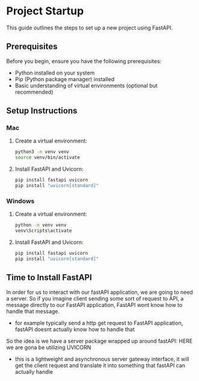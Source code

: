 # **Project Startup**

This guide outlines the steps to set up a new project using FastAPI.

## **Prerequisites**

Before you begin, ensure you have the following prerequisites:

- Python installed on your system
- Pip (Python package manager) installed
- Basic understanding of virtual environments (optional but recommended)

## **Setup Instructions**

### **Mac**
1. Create a virtual environment:
    ```bash
    python3 -m venv venv
    source venv/bin/activate
    ```

2. Install FastAPI and Uvicorn:
    ```bash
    pip install fastapi uvicorn
    pip install "uvicorn[standard]"
    ```


### **Windows**
1. Create a virtual environment:
    ```bash
    python -m venv venv
    venv\Scripts\activate
    ```

2. Install FastAPI and Uvicorn:
    ```bash
    pip install fastapi uvicorn
    pip install "uvicorn[standard]"
    ```

## Time to Install FastAPI
In order for us to interact with our fastAPI application, we are going to need a server. So if you imagine client sending some sort of request to API, a message directly to our FastAPI application, FastAPI wont know how to handle that message.
- for example typically send a http get request to FastAPI application, fastAPI doesnt actually know how to handle that

So the idea is we have a server package wrapped up around fastAPI: HERE we are gona be utilizing UVICORN
- this is a lightweight and asynchronous server gateway interface, it will get the client request and translate it into something that fastAPI can actually handle



